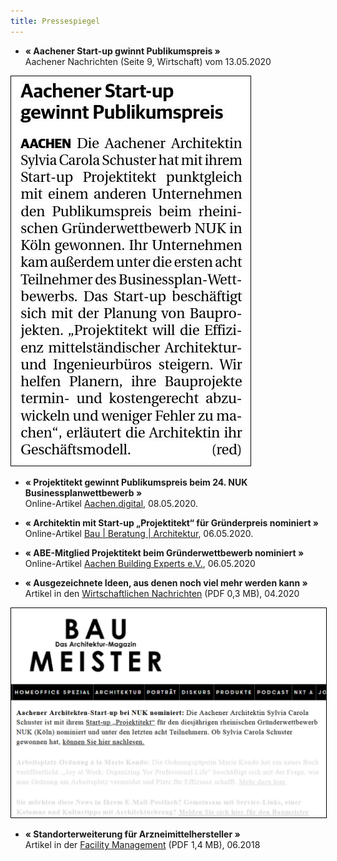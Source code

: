 ```yaml
---
title: Pressespiegel
---
```


- **« Aachener Start-up gwinnt Publikumspreis »**<br>
  Aachener Nachrichten (Seite 9, Wirtschaft) vom 13.05.2020
<img src="/contents/200513_aachener_nachrichten.png" style="border: black solid 1px;">

- **« Projektitekt gewinnt Publikumspreis beim 24. NUK Businessplanwettbewerb »**<br>
  Online-Artikel [Aachen.digital](https://aachen.digital/news/publikumspreis-projektitekt/), 08.05.2020.

- **« Architektin mit Start-up „Projektitekt“ für Gründerpreis nominiert »**<br>
  Online-Artikel [Bau | Beratung | Architektur](https://www.bba-online.de/aktuell/meldungen/architektin-start-up-gruenderpreis-nominiert/), 06.05.2020.
  
- **« ABE-Mitglied Projektitekt beim Gründerwettbewerb nominiert »**<br>
  Online-Artikel [Aachen Building Experts e.V.](https://aachenbuildingexperts.de/blog/2020/05/06/abe-mitglied-projektitekt-beim-gruenderwettbewerb-nuk-nominiert/?kat2&target=news_item4653), 06.05.2020

- **« Ausgezeichnete Ideen, aus denen noch viel mehr werden kann »**<br>
  Artikel in den [Wirtschaftlichen Nachrichten](/contents/2020-04_Wirtschaftliche_Nachrichten_Gruendungswettbewerb.pdf) (PDF 0,3 MB), 04.2020

<img src="/contents/200508_baumeister_news.jpg" style="border: black solid 1px;">

- **« Standorterweiterung für Arzneimittelhersteller »**<br>
  Artikel in der [Facility Management](/contents/2018_Artikel_Facility_Management.pdf) (PDF 1,4 MB), 06.2018
